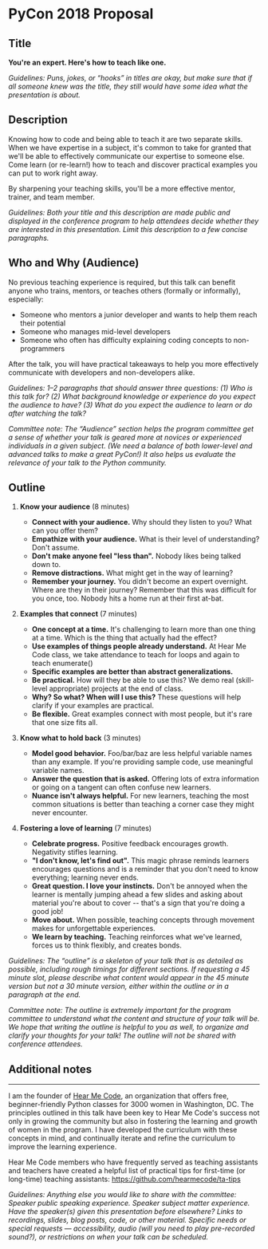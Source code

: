 # PyCon 2018 Proposal

## Title
**You're an expert. Here's how to teach like one.**

_Guidelines: Puns, jokes, or “hooks” in titles are okay, but make sure that if all someone knew was the title, they still would have some idea what the presentation is about._

## Description
Knowing how to code and being able to teach it are two separate skills. When we have expertise in a subject, it's common to take for granted that we'll be able to effectively communicate our expertise to someone else. Come learn (or re-learn!) how to teach and discover practical examples you can put to work right away.

By sharpening your teaching skills, you'll be a more effective mentor, trainer, and team member.

_Guidelines: Both your title and this description are made public and displayed in the conference program to help attendees decide whether they are interested in this presentation. Limit this description to a few concise paragraphs._

## Who and Why (Audience)
No previous teaching experience is required, but this talk can benefit anyone who trains, mentors, or teaches others (formally or informally), especially: 
* Someone who mentors a junior developer and wants to help them reach their potential
* Someone who manages mid-level developers
* Someone who often has difficulty explaining coding concepts to non-programmers

After the talk, you will have practical takeaways to help you more effectively communicate with developers and non-developers alike.

_Guidelines: 1–2 paragraphs that should answer three questions: (1) Who is this talk for? (2) What background knowledge or experience do you expect the audience to have? (3) What do you expect the audience to learn or do after watching the talk?_

_Committee note: The “Audience” section helps the program committee get a sense of whether your talk is geared more at novices or experienced individuals in a given subject. (We need a balance of both lower-level and advanced talks to make a great PyCon!) It also helps us evaluate the relevance of your talk to the Python community._

## Outline
1. **Know your audience** (8 minutes)
    * **Connect with your audience.** Why should they listen to you? What can you offer them?
    * **Empathize with your audience.** What is their level of understanding? Don't assume.
    * **Don't make anyone feel "less than".** Nobody likes being talked down to.
    * **Remove distractions.** What might get in the way of learning?
    * **Remember your journey.** You didn't become an expert overnight. Where are they in their journey? Remember that this was difficult for you once, too. Nobody hits a home run at their first at-bat.

2. **Examples that connect** (7 minutes)
    * **One concept at a time.** It's challenging to learn more than one thing at a time. Which is the thing that actually had the effect?
    * **Use examples of things people already understand.** At Hear Me Code class, we take attendance to teach for loops and again to teach enumerate()
    * **Specific examples are better than abstract generalizations.**
    * **Be practical.** How will they be able to use this? We demo real (skill-level appropriate) projects at the end of class.
    * **Why? So what? When will I use this?** These questions will help clarify if your examples are practical.
    * **Be flexible.** Great examples connect with most people, but it's rare that one size fits all.

3. **Know what to hold back** (3 minutes)
    * **Model good behavior.** Foo/bar/baz are less helpful variable names than any example. If you're providing sample code, use meaningful variable names.
    * **Answer the question that is asked.** Offering lots of extra information or going on a tangent can often confuse new learners.
    * **Nuance isn't always helpful.** For new learners, teaching the most common situations is better than teaching a corner case they might never encounter.

4. **Fostering a love of learning** (7 minutes)
    * **Celebrate progress.** Positive feedback encourages growth. Negativity stifles learning.
    * **"I don't know, let's find out".** This magic phrase reminds learners encourages questions and is a reminder that you don't need to know everything; learning never ends.
    * **Great question. I love your instincts.** Don't be annoyed when the learner is mentally jumping ahead a few slides and asking about material you're about to cover -- that's a sign that you're doing a good job!
    * **Move about.** When possible, teaching concepts through movement makes for unforgettable experiences.
    * **We learn by teaching.** Teaching reinforces what we've learned, forces us to think flexibly, and creates bonds.

_Guidelines: The “outline” is a skeleton of your talk that is as detailed as possible, including rough timings for different sections. If requesting a 45 minute slot, please describe what content would appear in the 45 minute version but not a 30 minute version, either within the outline or in a paragraph at the end._

_Committee note: The outline is extremely important for the program committee to understand what the content and structure of your talk will be. We hope that writing the outline is helpful to you as well, to organize and clarify your thoughts for your talk! The outline will not be shared with conference attendees._

## Additional notes
-----
I am the founder of [Hear Me Code](https://hearmecode.com/), an organization that offers free, beginner-friendly Python classes for 3000 women in Washington, DC. The principles outlined in this talk have been key to Hear Me Code's success not only in growing the community but also in fostering the learning and growth of women in the program. I have developed the curriculum with these concepts in mind, and continually iterate and refine the curriculum to improve the learning experience.

Hear Me Code members who have frequently served as teaching assistants and teachers have created a helpful list of practical tips for first-time (or long-time) teaching assistants: https://github.com/hearmecode/ta-tips

_Guidelines: Anything else you would like to share with the committee:
Speaker public speaking experience.
Speaker subject matter experience.
Have the speaker(s) given this presentation before elsewhere?
Links to recordings, slides, blog posts, code, or other material. 
Specific needs or special requests — accessibility, audio (will you need to play pre-recorded sound?), or restrictions on when your talk can be scheduled._
